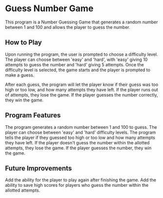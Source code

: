 # Guess Number Game
This program is a Number Guessing Game that generates a random number between 1 and 100 and allows the player to guess the number.

## How to Play
Upon running the program, the user is prompted to choose a difficulty level. The player can choose between 'easy' and 'hard', with 'easy' giving 10 attempts to guess the number and 'hard' giving 5 attempts. Once the difficulty level is selected, the game starts and the player is prompted to make a guess.

After each guess, the program will let the player know if their guess was too high or too low, and how many attempts they have left. If the player runs out of attempts, they lose the game. If the player guesses the number correctly, they win the game.

## Program Features
The program generates a random number between 1 and 100 to guess.
The player can choose between 'easy' and 'hard' difficulty levels.
The program tells the player if they guessed too high or too low and how many attempts they have left.
If the player doesn't guess the number within the allotted attempts, they lose the game.
If the player guesses the number, they win the game.

## Future Improvements
Add the ability for the player to play again after finishing the game.
Add the ability to save high scores for players who guess the number within the allotted attempts.



